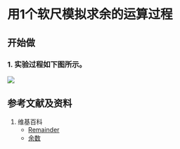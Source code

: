 # 用1个软尺模拟求余的运算过程

## 开始做

### 1. 实验过程如下图所示。

![](/images/数轴(一维坐标系)/除法和求余运算/用1个软尺模拟求余的运算过程/1a1.jpg)

## 参考文献及资料

1. 维基百科
	- [Remainder](https://en.wikipedia.org/wiki/Remainder) 
	- [余数](https://zh.wikipedia.org/wiki/%E4%BD%99%E6%95%B0) 

